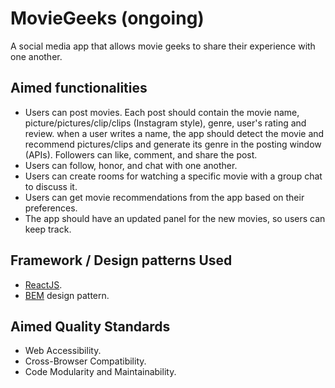 # MovieGeeks (ongoing)
A social media app that allows movie geeks to share their experience with one another.

## Aimed functionalities
- Users can post movies. Each post should contain the movie name, picture/pictures/clip/clips (Instagram style), genre, user's rating and review. when a user writes a name, the app should detect the movie and recommend pictures/clips and generate its genre in the posting window (APIs). Followers can like, comment, and share the post.
- Users can follow, honor, and chat with one another.
- Users can create rooms for watching a specific movie with a group chat to discuss it.
- Users can get movie recommendations from the app based on their preferences.
- The app should have an updated panel for the new movies, so users can keep track.

## Framework / Design patterns Used
- [ReactJS](https://reactjs.org/).
- [BEM](https://en.bem.info/methodology/quick-start/) design pattern.

## Aimed Quality Standards
- Web Accessibility.
- Cross-Browser Compatibility.
- Code Modularity and Maintainability.
